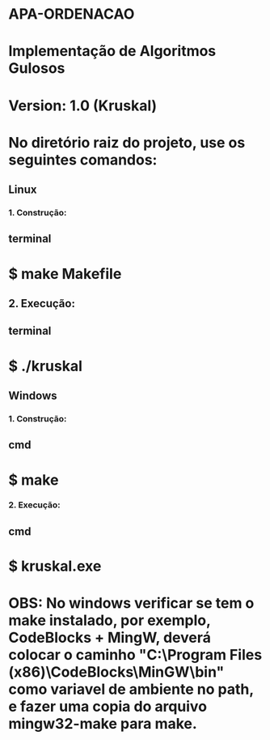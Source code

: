 # APA-ORDENACAO
#
# Implementação de Algoritmos Gulosos
# Version: 1.0 (Kruskal)
#
# No diretório raiz do projeto, use os seguintes comandos:
## Linux
### 1. Construção:
## terminal
# $ make Makefile
## 2. Execução:
## terminal
# $ ./kruskal
## Windows
### 1. Construção:
## cmd
# $ make
### 2. Execução:
## cmd
# $ kruskal.exe
#
# OBS: No windows verificar se tem o make instalado, por exemplo, CodeBlocks + MingW, deverá colocar o caminho "C:\Program Files (x86)\CodeBlocks\MinGW\bin" como variavel de ambiente no path, e fazer uma copia do arquivo mingw32-make para make.
